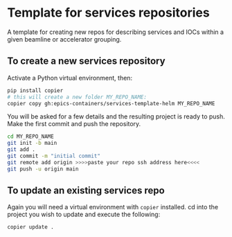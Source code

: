 # Template for services repositories

A template for creating new repos for describing services and IOCs within a given beamline or accelerator grouping.

## To create a new services repository

Activate a Python virtual environment, then:

```bash
pip install copier
# this will create a new folder MY_REPO_NAME:
copier copy gh:epics-containers/services-template-helm MY_REPO_NAME
```
You will be asked for a few details and the resulting project is ready to push.
Make the first commit and push the repository.

```bash
cd MY_REPO_NAME
git init -b main
git add .
git commit -m "initial commit"
git remote add origin >>>>paste your repo ssh address here<<<<
git push -u origin main
```

## To update an existing services repo

Again you will need a virtual environment with `copier` installed.
cd into the project you wish to update and execute the following:

```bash
copier update .
```
